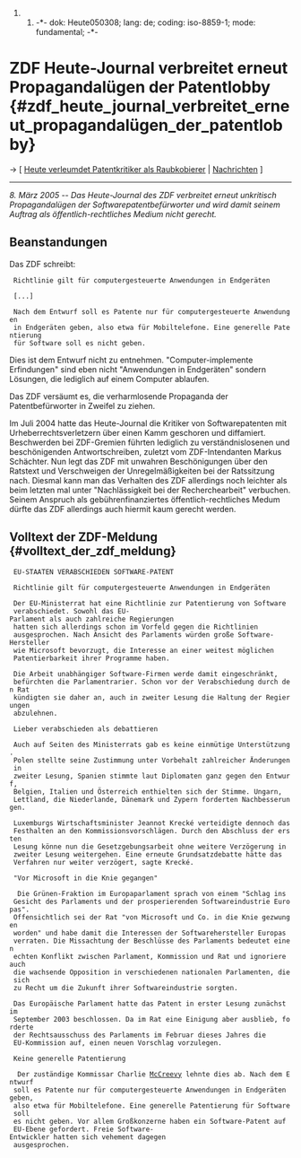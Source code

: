 1.  1.  -\*- dok: Heute050308; lang: de; coding: iso-8859-1; mode:
        fundamental; -\*-

# ZDF Heute-Journal verbreitet erneut Propagandalügen der Patentlobby {#zdf_heute_journal_verbreitet_erneut_propagandalügen_der_patentlobby}

-\> \[ [ Heute verleumdet Patentkritiker als
Raubkobierer](Heute040607De "wikilink") \| [
Nachrichten](SwpatcninoDe "wikilink") \]

------------------------------------------------------------------------

*8. März 2005 \-- Das Heute-Journal des ZDF verbreitet erneut unkritisch
Propagandalügen der Softwarepatentbefürworter und wird damit seinem
Auftrag als öffentlich-rechtliches Medium nicht gerecht.*

## Beanstandungen

Das ZDF schreibt:

` Richtlinie gilt für computergesteuerte Anwendungen in Endgeräten`

` [...]`

` Nach dem Entwurf soll es Patente nur für computergesteuerte Anwendungen `\
` in Endgeräten geben, also etwa für Mobiltelefone. Eine generelle Patentierung `\
` für Software soll es nicht geben.`

Dies ist dem Entwurf nicht zu entnehmen. \"Computer-implemente
Erfindungen\" sind eben nicht \"Anwendungen in Endgeräten\" sondern
Lösungen, die lediglich auf einem Computer ablaufen.

Das ZDF versäumt es, die verharmlosende Propaganda der Patentbefürworter
in Zweifel zu ziehen.

Im Juli 2004 hatte das Heute-Journal die Kritiker von Softwarepatenten
mit Urheberrechtsverletzern über einen Kamm geschoren und diffamiert.
Beschwerden bei ZDF-Gremien führten lediglich zu verständnislosenen und
beschönigenden Antwortschreiben, zuletzt vom ZDF-Intendanten Markus
Schächter. Nun legt das ZDF mit unwahren Beschönigungen über den
Ratstext und Verschweigen der Unregelmäßigkeiten bei der Ratssitzung
nach. Diesmal kann man das Verhalten des ZDF allerdings noch leichter
als beim letzten mal unter \"Nachlässigkeit bei der Recherchearbeit\"
verbuchen. Seinem Anspruch als gebührenfinanziertes
öffentlich-rechtliches Medum dürfte das ZDF allerdings auch hiermit kaum
gerecht werden.

## Volltext der ZDF-Meldung {#volltext_der_zdf_meldung}

` EU-STAATEN VERABSCHIEDEN SOFTWARE-PATENT`

` Richtlinie gilt für computergesteuerte Anwendungen in Endgeräten`

` Der EU-Ministerrat hat eine Richtlinie zur Patentierung von Software`\
` verabschiedet. Sowohl das EU-Parlament als auch zahlreiche Regierungen`\
` hatten sich allerdings schon im Vorfeld gegen die Richtlinien`\
` ausgesprochen. Nach Ansicht des Parlaments würden große Software-Hersteller`\
` wie Microsoft bevorzugt, die Interesse an einer weitest möglichen`\
` Patentierbarkeit ihrer Programme haben.`

` Die Arbeit unabhängiger Software-Firmen werde damit eingeschränkt,`\
` befürchten die Parlamentrarier. Schon vor der Verabschiedung durch den Rat`\
` kündigten sie daher an, auch in zweiter Lesung die Haltung der Regierungen`\
` abzulehnen.`

` Lieber verabschieden als debattieren`

` Auch auf Seiten des Ministerrats gab es keine einmütige Unterstützung.`\
` Polen stellte seine Zustimmung unter Vorbehalt zahlreicher Änderungen in`\
` zweiter Lesung, Spanien stimmte laut Diplomaten ganz gegen den Entwurf,`\
` Belgien, Italien und Österreich enthielten sich der Stimme. Ungarn,`\
` Lettland, die Niederlande, Dänemark und Zypern forderten Nachbesserungen.`

` Luxemburgs Wirtschaftsminister Jeannot Krecké verteidigte dennoch das`\
` Festhalten an den Kommissionsvorschlägen. Durch den Abschluss der ersten`\
` Lesung könne nun die Gesetzgebungsarbeit ohne weitere Verzögerung in`\
` zweiter Lesung weitergehen. Eine erneute Grundsatzdebatte hätte das`\
` Verfahren nur weiter verzögert, sagte Krecké.`

` "Vor Microsoft in die Knie gegangen"`

`  Die Grünen-Fraktion im Europaparlament sprach von einem "Schlag ins`\
` Gesicht des Parlaments und der prosperierenden Softwareindustrie Europas".`\
` Offensichtlich sei der Rat "von Microsoft und Co. in die Knie gezwungen`\
` worden" und habe damit die Interessen der Softwarehersteller Europas`\
` verraten. Die Missachtung der Beschlüsse des Parlaments bedeutet einen`\
` echten Konflikt zwischen Parlament, Kommission und Rat und ignoriere auch`\
` die wachsende Opposition in verschiedenen nationalen Parlamenten, die sich`\
` zu Recht um die Zukunft ihrer Softwareindustrie sorgten.`

` Das Europäische Parlament hatte das Patent in erster Lesung zunächst im`\
` September 2003 beschlossen. Da im Rat eine Einigung aber ausblieb, forderte`\
` der Rechtsausschuss des Parlaments im Februar dieses Jahres die`\
` EU-Kommission auf, einen neuen Vorschlag vorzulegen.`

` Keine generelle Patentierung`

`  Der zuständige Kommissar Charlie `[`McCreevy`](McCreevy "wikilink")` lehnte dies ab. Nach dem Entwurf`\
` soll es Patente nur für computergesteuerte Anwendungen in Endgeräten geben,`\
` also etwa für Mobiltelefone. Eine generelle Patentierung für Software soll`\
` es nicht geben. Vor allem Großkonzerne haben ein Software-Patent auf`\
` EU-Ebene gefordert. Freie Software-Entwickler hatten sich vehement dagegen`\
` ausgesprochen.`
